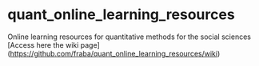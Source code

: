 # quant_online_learning_resources
Online learning resources for quantitative methods for the social sciences 
[Access here the wiki page] (https://github.com/fraba/quant_online_learning_resources/wiki)
